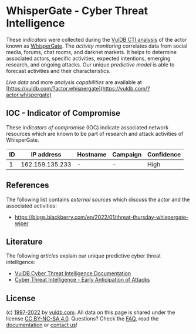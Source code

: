 # WhisperGate - Cyber Threat Intelligence

These _indicators_ were collected during the [VulDB CTI analysis](https://vuldb.com/?kb.cti) of the actor known as [WhisperGate](https://vuldb.com/?actor.whispergate). The _activity monitoring_ correlates data from social media, forums, chat rooms, and darknet markets. It helps to determine associated actors, specific activities, expected intentions, emerging research, and ongoing attacks. Our unique _predictive model_ is able to forecast activities and their characteristics.

_Live data_ and more _analysis capabilities_ are available at [https://vuldb.com/?actor.whispergate](https://vuldb.com/?actor.whispergate)

## IOC - Indicator of Compromise

These _indicators of compromise_ (IOC) indicate associated network resources which are known to be part of research and attack activities of WhisperGate.

ID | IP address | Hostname | Campaign | Confidence
-- | ---------- | -------- | -------- | ----------
1 | 162.159.135.233 | - | - | High

## References

The following list contains _external sources_ which discuss the actor and the associated activities:

* https://blogs.blackberry.com/en/2022/01/threat-thursday-whispergate-wiper

## Literature

The following _articles_ explain our unique predictive cyber threat intelligence:

* [VulDB Cyber Threat Intelligence Documentation](https://vuldb.com/?kb.cti)
* [Cyber Threat Intelligence - Early Anticipation of Attacks](https://www.scip.ch/en/?labs.20201022)

## License

(c) [1997-2022](https://vuldb.com/?kb.changelog) by [vuldb.com](https://vuldb.com/?kb.about). All data on this page is shared under the license [CC BY-NC-SA 4.0](https://creativecommons.org/licenses/by-nc-sa/4.0/). Questions? Check the [FAQ](https://vuldb.com/?kb.faq), read the [documentation](https://vuldb.com/?kb) or [contact us](https://vuldb.com/?contact)!

